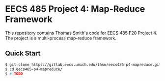 # EECS 485 Project 4: Map-Reduce Framework
This repository contains Thomas Smith's code for EECS 485 F20 Project 4. The
project is a multi-process map-reduce framework.

## Quick Start
```sh
$ git clone https://gitlab.eecs.umich.edu/thsm/eecs485-p4-mapreduce.git
$ cd eecs485-p4-mapreduce/
$ # TODO
```

